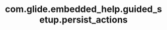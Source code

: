---
layout: page
title: com.glide.embedded_help.guided_setup.persist_actions
description: ""
value: "false"
---